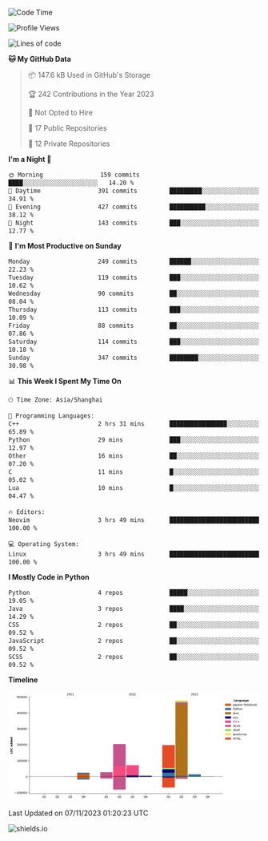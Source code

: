 <!--START_SECTION:waka-->
![Code Time](http://img.shields.io/badge/Code%20Time-349%20hrs%2043%20mins-blue)

![Profile Views](http://img.shields.io/badge/Profile%20Views-0-blue)

![Lines of code](https://img.shields.io/badge/From%20Hello%20World%20I%27ve%20Written-1.0%20million%20lines%20of%20code-blue)

**🐱 My GitHub Data** 

> 📦 147.6 kB Used in GitHub's Storage 
 > 
> 🏆 242 Contributions in the Year 2023
 > 
> 🚫 Not Opted to Hire
 > 
> 📜 17 Public Repositories 
 > 
> 🔑 12 Private Repositories 
 > 
**I'm a Night 🦉** 

```text
🌞 Morning                159 commits         ████░░░░░░░░░░░░░░░░░░░░░   14.20 % 
🌆 Daytime                391 commits         █████████░░░░░░░░░░░░░░░░   34.91 % 
🌃 Evening                427 commits         ██████████░░░░░░░░░░░░░░░   38.12 % 
🌙 Night                  143 commits         ███░░░░░░░░░░░░░░░░░░░░░░   12.77 % 
```
📅 **I'm Most Productive on Sunday** 

```text
Monday                   249 commits         ██████░░░░░░░░░░░░░░░░░░░   22.23 % 
Tuesday                  119 commits         ███░░░░░░░░░░░░░░░░░░░░░░   10.62 % 
Wednesday                90 commits          ██░░░░░░░░░░░░░░░░░░░░░░░   08.04 % 
Thursday                 113 commits         ███░░░░░░░░░░░░░░░░░░░░░░   10.09 % 
Friday                   88 commits          ██░░░░░░░░░░░░░░░░░░░░░░░   07.86 % 
Saturday                 114 commits         ███░░░░░░░░░░░░░░░░░░░░░░   10.18 % 
Sunday                   347 commits         ████████░░░░░░░░░░░░░░░░░   30.98 % 
```


📊 **This Week I Spent My Time On** 

```text
🕑︎ Time Zone: Asia/Shanghai

💬 Programming Languages: 
C++                      2 hrs 31 mins       ████████████████░░░░░░░░░   65.89 % 
Python                   29 mins             ███░░░░░░░░░░░░░░░░░░░░░░   12.97 % 
Other                    16 mins             ██░░░░░░░░░░░░░░░░░░░░░░░   07.20 % 
C                        11 mins             █░░░░░░░░░░░░░░░░░░░░░░░░   05.02 % 
Lua                      10 mins             █░░░░░░░░░░░░░░░░░░░░░░░░   04.47 % 

🔥 Editors: 
Neovim                   3 hrs 49 mins       █████████████████████████   100.00 % 

💻 Operating System: 
Linux                    3 hrs 49 mins       █████████████████████████   100.00 % 
```

**I Mostly Code in Python** 

```text
Python                   4 repos             █████░░░░░░░░░░░░░░░░░░░░   19.05 % 
Java                     3 repos             ████░░░░░░░░░░░░░░░░░░░░░   14.29 % 
CSS                      2 repos             ██░░░░░░░░░░░░░░░░░░░░░░░   09.52 % 
JavaScript               2 repos             ██░░░░░░░░░░░░░░░░░░░░░░░   09.52 % 
SCSS                     2 repos             ██░░░░░░░░░░░░░░░░░░░░░░░   09.52 % 
```



**Timeline**

![Lines of Code chart](https://raw.githubusercontent.com/kopp4/kopp4/main/assets/bar_graph.png)


 Last Updated on 07/11/2023 01:20:23 UTC
<!--END_SECTION:waka-->
![shields.io](https://img.shields.io/github/commit-activity/w/kopp4/kopp4?color=g&label=abusing%20bot&style=flat-square)
